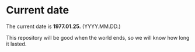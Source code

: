 # Current date

The current date is **1977.01.25.** (YYYY.MM.DD.)

This repository will be good when the world ends, so we will know how long it lasted.
